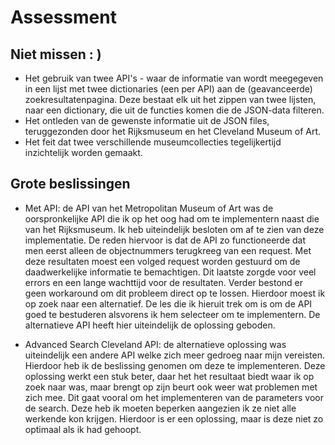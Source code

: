 # Assessment

## Niet missen : )
- Het gebruik van twee API's - waar de informatie van wordt meegegeven in een lijst met twee dictionaries (een per API) aan de (geavanceerde) zoekresultatenpagina. Deze bestaat elk uit het zippen van twee lijsten, naar een dictionary, die uit de functies komen die de JSON-data filteren.
- Het ontleden van de gewenste informatie uit de JSON files, teruggezonden door het Rijksmuseum en het Cleveland Museum of Art.
- Het feit dat twee verschillende museumcollecties tegelijkertijd inzichtelijk worden gemaakt.

## Grote beslissingen

- Met API: de API van het Metropolitan Museum of Art was de oorspronkelijke API die ik op het oog had om te implementern naast die van het Rijksmuseum. Ik heb uiteindelijk besloten om af te zien van deze implementatie. De reden hiervoor is dat de API zo functioneerde dat men eerst alleen de objectnummers terugkreeg van een request. Met deze resultaten moest een volged request worden gestuurd om de daadwerkelijke informatie te bemachtigen. Dit laatste zorgde voor veel errors en een lange wachttijd voor de resultaten. Verder bestond er geen workaround om dit probleem direct op te lossen. Hierdoor moest ik op zoek naar een alternatief. De les die ik hieruit trek om is om de API goed te bestuderen alsvorens ik hem selecteer om te implementern. De alternatieve API heeft hier uiteindelijk de oplossing geboden.

- Advanced Search Cleveland API: de alternatieve oplossing was uiteindelijk een andere API welke zich meer gedroeg naar mijn vereisten. Hierdoor heb ik de beslissing genomen om deze te implementeren. Deze oplossing werkt een stuk beter, daar het het resultaat biedt waar ik op zoek naar was, maar brengt op zijn beurt ook weer wat problemen met zich mee. Dit gaat vooral om het implementeren van de parameters voor de search. Deze heb ik moeten beperken aangezien ik ze niet alle werkende kon krijgen. Hierdoor is er een oplossing, maar is deze niet zo optimaal als ik had gehoopt.
